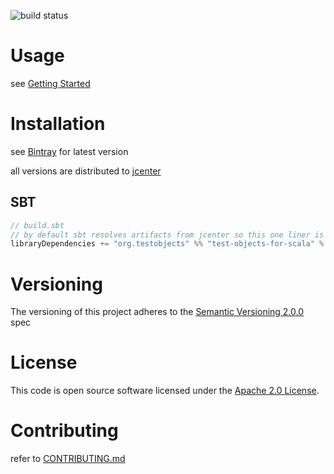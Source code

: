 ![build status](https://travis-ci.org/test-objects/test-objects-for-scala.svg?branch=master)

# Usage
see [Getting Started](docs/GettingStarted.md)

# Installation
see [Bintray](https://bintray.com/test-objects/maven/test-objects-for-scala) for latest version

all versions are distributed to [jcenter](https://bintray.com/bintray/jcenter)

## SBT

```SCALA
// build.sbt
// by default sbt resolves artifacts from jcenter so this one liner is all that's needed : ) 
libraryDependencies += "org.testobjects" %% "test-objects-for-scala" % testObjectsForScalaVersion

```

# Versioning

The versioning of this project adheres to the [Semantic Versioning 2.0.0](http://semver.org/spec/v2.0.0.html) spec

# License

This code is open source software licensed under the [Apache 2.0 License](http://www.apache.org/licenses/LICENSE-2.0).

# Contributing

refer to [CONTRIBUTING.md](CONTRIBUTING.md)
